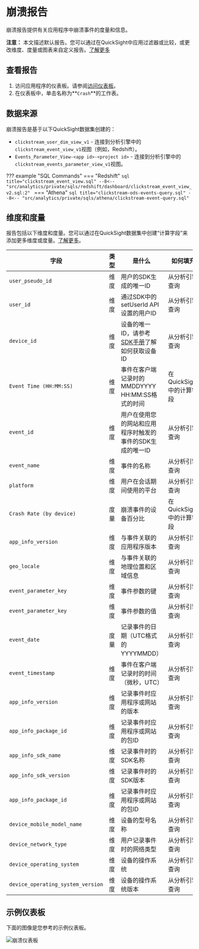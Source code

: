 # 崩溃报告

崩溃报告提供有关应用程序中崩溃事件的度量和信息。

**注意：** 本文描述默认报告。您可以通过在QuickSight中应用过滤器或比较，或更改维度、度量或图表来自定义报告。[了解更多](https://docs.aws.amazon.com/quicksight/latest/user/working-with-visuals.html)

## 查看报告

1. 访问应用程序的仪表板。请参阅[访问仪表板](index.md/#view-dashboards)。
2. 在仪表板中，单击名称为**`Crash`**的工作表。

## 数据来源

崩溃报告是基于以下QuickSight数据集创建的：

- `clickstream_user_dim_view_v1` - 连接到分析引擎中的`clickstream_event_view_v1`视图（例如，Redshift）。
- `Events_Parameter_View-<app id>-<project id>` - 连接到分析引擎中的`clickstream_events_parameter_view_v1`视图。

??? example "SQL Commands"
    === "Redshift"
        ```sql title="clickstream_event_view.sql"
        --8<-- "src/analytics/private/sqls/redshift/dashboard/clickstream_event_view_v2.sql:2"
        ```
    === "Athena"
        ```sql title="clickstream-ods-events-query.sql"
        --8<-- "src/analytics/private/sqls/athena/clickstream-event-query.sql"
        ```

## 维度和度量

报告包括以下维度和度量。您可以通过在QuickSight数据集中创建“计算字段”来添加更多维度或度量。[了解更多](https://docs.aws.amazon.com/quicksight/latest/user/adding-a-calculated-field-analysis.html)。

|字段 | 类型| 是什么 | 如何填充|
|----------|---|---------|--------------------|
|`user_pseudo_id`| 维度 | 用户的SDK生成的唯一ID | 从分析引擎查询|
|`user_id`| 维度 | 通过SDK中的setUserId API设置的用户ID | 从分析引擎查询|
|`device_id`| 维度 | 设备的唯一ID，请参考[SDK手册](../../sdk-manual/user-identifier.md)了解如何获取设备ID | 从分析引擎查询|
|`Event Time (HH:MM:SS)`| 维度 | 事件在客户端记录时的MMDDYYYY HH:MM:SS格式的时间 | 在QuickSight中的计算字段|
|`event_id`| 维度 | 用户在使用您的网站和应用程序时触发的事件的SDK生成的唯一ID | 从分析引擎查询|
|`event_name`| 维度 | 事件的名称 | 从分析引擎查询|
|`platform`| 维度 | 用户在会话期间使用的平台 | 从分析引擎查询|
|`Crash Rate (by device)`| 度量 | 崩溃事件的设备百分比 | 在QuickSight中的计算字段|
|`app_info_version`| 维度 | 与事件关联的应用程序版本 | 从分析引擎查询|
|`geo_locale`| 维度 | 与事件关联的地理位置和区域信息 | 从分析引擎查询|
|`event_parameter_key`| 维度 | 事件参数的键 | 从分析引擎查询|
|`event_parameter_key`| 维度 | 事件参数的值 | 从分析引擎查询|
|`event_date`| 度量 | 记录事件的日期（UTC格式的YYYYMMDD） | 从分析引擎查询|
|`event_timestamp`| 维度 | 事件在客户端记录时的时间（微秒，UTC） | 从分析引擎查询|
|`app_info_version`| 维度 | 记录事件时应用程序或网站的版本 | 从分析引擎查询|
|`app_info_package_id`| 维度 | 记录事件时应用程序或网站的包ID | 从分析引擎查询|
|`app_info_sdk_name`| 维度 | 记录事件时的SDK名称 | 从分析引擎查询|
|`app_info_sdk_version`| 维度 | 记录事件时的SDK版本 | 从分析引擎查询|
|`app_info_package_id`| 维度 | 记录事件时应用程序或网站的包ID | 从分析引擎查询|
|`device_mobile_model_name`| 维度 | 设备的型号名称 | 从分析引擎查询|
|`device_network_type`| 维度 | 用户记录事件时的网络类型 | 从分析引擎查询|
|`device_operating_system`| 维度 | 设备的操作系统 | 从分析引擎查询|
|`device_operating_system_version`| 维度 | 设备的操作系统版本 | 从分析引擎查询|

  
## 示例仪表板

下面的图像是您参考的示例仪表板。

![崩溃仪表板](../../images/analytics/dashboard/crash.png)
  

